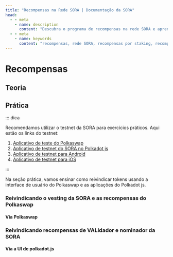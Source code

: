 ```yaml
---
title: "Recompensas na Rede SORA | Documentação da SORA"
head:
  - - meta
    - name: description
      content: "Descubra o programa de recompensas na rede SORA e aprenda como pode ganhar recompensas participando em várias atividades dentro do ecossistema SORA. Explore os diferentes tipos de recompensas, incluindo recompensas por staking, recompensas de liquidez e recompensas por referidos, e maximize seus ganhos na rede SORA."
  - - meta
    - name: keywords
      content: "recompensas, rede SORA, recompensas por staking, recompensas de liquidez, recompensas por referidos, ganhos"
---
```


<!-- TODO:
- check image alignment
-->

# Recompensas

## Teoria

<!-- @include: /pt/snippets/rewards-theory.md -->

## Prática

::: dica

Recomendamos utilizar o testnet da SORA para exercícios práticos. Aqui estão os links do testnet:

1. [Aplicativo de teste do Polkaswap](https://test.polkaswap.io/)
2. [Aplicativo de testnet do SORA no Polkadot js](https://polkadot.js.org/apps/?rpc=wss%3A%2F%2Fws.stage.sora2.soramitsu.co.jp#/explorer)
3. [Aplicativo de testnet para Android](https://play.google.com/store/apps/details?id=jp.co.soramitsu.sora.communitytesting&hl=en&gl=US)
4. [Aplicativo de testnet para iOS](https://testflight.apple.com/join/670hF438)

:::

Na seção prática, vamos ensinar como reivindicar tokens usando a interface de usuário do Polkaswap e as aplicações do Polkadot js.

### Reivindicando o vesting da SORA e as recompensas do Polkaswap

#### Via Polkaswap

<!-- @include: /pt/snippets/rewards-polkaswap.md -->

### Reivindicando recompensas de VALidador e nominador da SORA

#### Via a UI de polkadot.js

<!-- @include: /pt/snippets/rewards-validator-rewards-polkadjs.md -->
